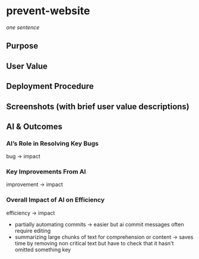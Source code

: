 # prevent-website

_one sentence_

## Purpose

## User Value

## Deployment Procedure

## Screenshots (with brief user value descriptions)

## AI & Outcomes

### AI’s Role in Resolving Key Bugs

bug → impact

### Key Improvements From AI

improvement → impact

### Overall Impact of AI on Efficiency

efficiency → impact

-   partially automating commits → easier but ai commit messages often require editing
-   summarizing large chunks of text for comprehension or content → saves time by removing non critical text but have to check that it hasn't omitted something key
